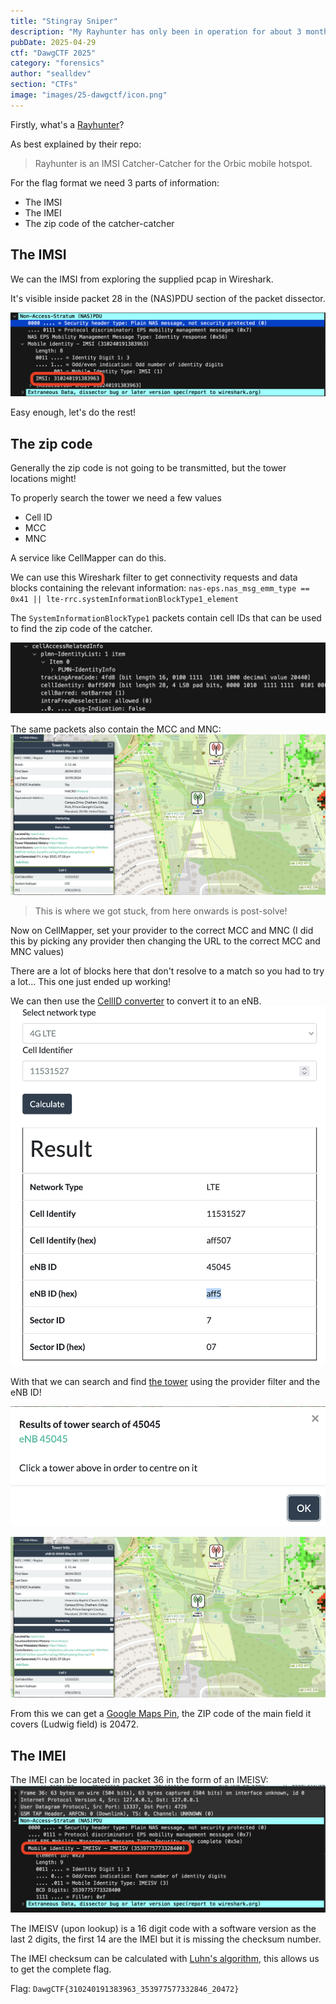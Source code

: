 ```yaml
---
title: "Stingray Sniper"
description: "My Rayhunter has only been in operation for about 3 months, yet it's alerted 4 times! The EFF warns that Rayhunter packet captures \"may contain sensitive information such as your IMSI and the unique IDs of cell towers you were near which could be used to ascertain your location at the time\". Think you can figure out where I was when my Rayhunter alerted?\n\nFlag format: DawgCTF{IMSI_IMEI_zipcode}" 
pubDate: 2025-04-29
ctf: "DawgCTF 2025"
category: "forensics"
author: "sealldev"
section: "CTFs"
image: "images/25-dawgctf/icon.png"
---
```


Firstly, what's a [Rayhunter](https://github.com/EFForg/rayhunter)?

As best explained by their repo:
> Rayhunter is an IMSI Catcher-Catcher for the Orbic mobile hotspot.

For the flag format we need 3 parts of information:
- The IMSI
- The IMEI
- The zip code of the catcher-catcher

## The IMSI

We can the IMSI from exploring the supplied pcap in Wireshark.

It's visible inside packet 28 in the (NAS)PDU section of the packet dissector.

![imsi.png](images/25-dawgctf/stingraysniper/imsi.png)

Easy enough, let's do the rest!

## The zip code

Generally the zip code is not going to be transmitted, but the tower locations might!

To properly search the tower we need a few values
- Cell ID
- MCC
- MNC

A service like CellMapper can do this.

We can use this Wireshark filter to get connectivity requests and data blocks containing the relevant information: `nas-eps.nas_msg_emm_type == 0x41 || lte-rrc.systemInformationBlockType1_element`

The `SystemInformationBlockType1` packets contain cell IDs that can be used to find the zip code of the catcher.

![cellideg.png](images/25-dawgctf/stingraysniper/cellideg.png)

The same packets also contain the MCC and MNC:
![mccmnc.png](images/25-dawgctf/stingraysniper/mccmnc.png)
 
> This is where we got stuck, from here onwards is post-solve!

Now on CellMapper, set your provider to the correct MCC and MNC (I did this by picking any provider then changing the URL to the correct MCC and MNC values)

There are a lot of blocks here that don't resolve to a match so you had to try a lot... This one just ended up working!

We can then use the [CellID converter](https://www.cellmapper.net/enbid) to convert it to an eNB.
![converter.png](images/25-dawgctf/stingraysniper/converter.png)

With that we can search and find [the tower](https://www.cellmapper.net/map?MCC=310&MNC=260&type=LTE&latitude=38.98414490953235&longitude=-76.95368371513594&zoom=17.273333333333323&showTowers=true&showIcons=true&showTowerLabels=true&clusterEnabled=true&tilesEnabled=true&showOrphans=false&showNoFrequencyOnly=false&showFrequencyOnly=false&showBandwidthOnly=false&DateFilterType=Last&showHex=false&showVerifiedOnly=false&showUnverifiedOnly=false&showLTECAOnly=false&showENDCOnly=false&showBand=0&showSectorColours=true&mapType=roadmap&darkMode=false&imperialUnits=false) using the provider filter and the eNB ID!

![enbsearch.png](images/25-dawgctf/stingraysniper/enbsearch.png)

![foundyou.png](images/25-dawgctf/stingraysniper/foundyou.png)

From this we can get a [Google Maps Pin](https://www.google.com/maps/@38.98418115659729,-76.95349729605104,15z), the ZIP code of the main field it covers (Ludwig field) is 20472. 

## The IMEI

The IMEI can be located in packet 36 in the form of an IMEISV:
![imeisv.png](images/25-dawgctf/stingraysniper/imeisv.png)

The IMEISV (upon lookup) is a 16 digit code with a software version as the last 2 digits, the first 14 are the IMEI but it is missing the checksum number.

The IMEI checksum can be calculated with [Luhn's algorithm](https://en.wikipedia.org/wiki/Luhn_algorithm), this allows us to get the complete flag.

Flag: `DawgCTF{310240191383963_353977577332846_20472}`